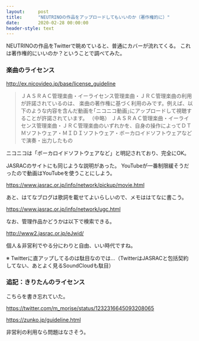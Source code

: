 ```yaml
---
layout:     post
title:      "NEUTRINOの作品をアップロードしてもいいのか（著作権的に）"
date:       2020-02-28 00:00:00
header-style: text
---
```

NEUTRINOの作品をTwitterで眺めていると、普通にカバーが流れてくる。
これは著作権的にいいのか？ということで調べてみた。

### 楽曲のライセンス

<http://ex.nicovideo.jp/base/license_guideline>

>  ＪＡＳＲＡＣ管理楽曲・イーライセンス管理楽曲・ＪＲＣ管理楽曲の利用が許諾されているのは、 楽曲の著作権に基づく利用のみです。例えば、以下のような内容を含んだ動画を｢ニコニコ動画｣にアップロードして視聴することが許諾されています。
> （中略）
> ＪＡＳＲＡＣ管理楽曲・イーライセンス管理楽曲・ＪＲＣ管理楽曲のいずれかを、自身の操作によってＤＴＭソフトウェア・ＭＩＤＩソフトウェア・ボーカロイドソフトウェアなどで演奏・出力したもの

ニコニコは「ボーカロイドソフトウェアなど」と明記されており、完全にOK。

JASRACのサイトにも同じような説明があった。
YouTubeが一番制限緩そうだったので動画はYouTubeを使うことにしよう。

<https://www.jasrac.or.jp/info/network/pickup/movie.html>

あと、はてなブログは歌詞を載せてよいらしいので、メモははてなに書こう。

<https://www.jasrac.or.jp/info/network/ugc.html>

なお、管理作品かどうかは以下で検索できる。

<http://www2.jasrac.or.jp/eJwid/>

個人＆非営利でやる分にわりと自由、いい時代ですね。

※ Twitterに直アップしてるのは駄目なのでは…（TwitterはJASRACと包括契約してない、あとよく見るSoundCloudも駄目）

### 追記：きりたんのライセンス

こちらを書き忘れていた。

<https://twitter.com/m_morise/status/1232316645093208065>

<https://zunko.jp/guideline.html>

非営利の利用なら問題はなさそう。

